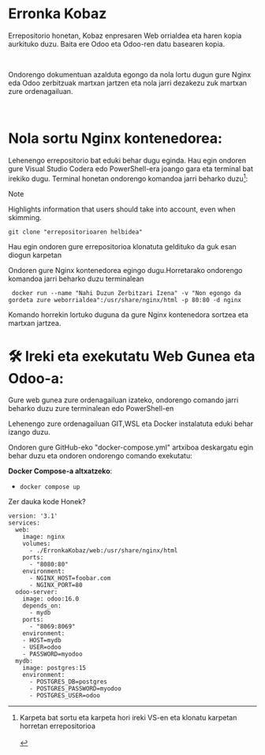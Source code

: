 # Erronka Kobaz
<p>Errepositorio honetan, Kobaz enpresaren Web orrialdea eta haren kopia aurkituko duzu. Baita ere Odoo eta Odoo-ren datu basearen kopia.</p>
<br>
<p>Ondorengo dokumentuan azalduta egongo da nola lortu dugun gure Nginx eda Odoo zerbitzuak martxan jartzen eta nola jarri dezakezu zuk martxan zure ordenagailuan.</p>
<br>

# Nola sortu Nginx kontenedorea:

Lehenengo errepositorio bat eduki behar dugu eginda. Hau egin ondoren gure Visual Studio Codera edo PowerShell-era joango gara eta terminal bat irekiko dugu. Terminal honetan ondorengo komandoa jarri beharko duzu[^1]:

[^1]: Karpeta bat sortu eta karpeta hori ireki VS-en eta klonatu karpetan horretan errepositorioa <br><br>
> [!NOTE]
> Highlights information that users should take into account, even when skimming.

<code>git clone "errepositorioaren helbidea"</code>
<p>Hau egin ondoren gure errepositorioa klonatuta geldituko da guk esan diogun karpetan</p>
<p>Ondoren gure Nginx kontenedorea egingo dugu.Horretarako ondorengo komandoa jarri beharko duzu terminalean</p>
<code> docker run --name "Nahi Duzun Zerbitzari Izena" -v "Non egongo da gordeta zure weborrialdea":/usr/share/nginx/html -p 80:80 -d nginx </code>
<p>Komando horrekin lortuko duguna da gure Nginx kontenedora sortzea eta martxan jartzea.</p>


# 🛠️ Ireki eta exekutatu Web Gunea eta Odoo-a:
<p>Gure web gunea zure ordenagailuan izateko, ondorengo comando jarri beharko duzu zure terminalean edo PowerShell-en</p>
<p>Lehenengo zure ordenagailuan GIT,WSL eta Docker instalatuta eduki behar izango duzu.</p>
<p>Ondoren gure GitHub-eko "docker-compose.yml" artxiboa deskargatu egin behar duzu eta ondoren ondorengo comando exekutatu:</p>

**Docker Compose-a altxatzeko**:
- <code>docker compose up</code>
<p>Zer dauka kode Honek?</p>
<code>version: '3.1'
services:
  web:
    image: nginx
    volumes:
      - ./ErronkaKobaz/web:/usr/share/nginx/html
    ports:
      - "8080:80"
    environment:
      - NGINX_HOST=foobar.com
      - NGINX_PORT=80
  odoo-server:
    image: odoo:16.0
    depends_on:
      - mydb
    ports:
      - "8069:8069"
    environment:
    - HOST=mydb
    - USER=odoo
    - PASSWORD=myodoo
  mydb:
    image: postgres:15
    environment:
      - POSTGRES_DB=postgres
      - POSTGRES_PASSWORD=myodoo
      - POSTGRES_USER=odoo</code>
